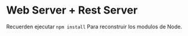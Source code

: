 # Web Server + Rest Server

Recuerden ejecutar ``` npm install ``` Para reconstruir los modulos de Node.